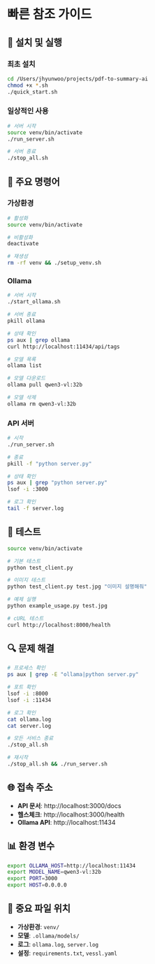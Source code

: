 # 빠른 참조 가이드

## 🚀 설치 및 실행

### 최초 설치

```bash
cd /Users/jhyunwoo/projects/pdf-to-summary-ai
chmod +x *.sh
./quick_start.sh
```

### 일상적인 사용

```bash
# 서버 시작
source venv/bin/activate
./run_server.sh

# 서버 종료
./stop_all.sh
```

## 📝 주요 명령어

### 가상환경

```bash
# 활성화
source venv/bin/activate

# 비활성화
deactivate

# 재생성
rm -rf venv && ./setup_venv.sh
```

### Ollama

```bash
# 서버 시작
./start_ollama.sh

# 서버 종료
pkill ollama

# 상태 확인
ps aux | grep ollama
curl http://localhost:11434/api/tags

# 모델 목록
ollama list

# 모델 다운로드
ollama pull qwen3-vl:32b

# 모델 삭제
ollama rm qwen3-vl:32b
```

### API 서버

```bash
# 시작
./run_server.sh

# 종료
pkill -f "python server.py"

# 상태 확인
ps aux | grep "python server.py"
lsof -i :3000

# 로그 확인
tail -f server.log
```

## 🧪 테스트

```bash
source venv/bin/activate

# 기본 테스트
python test_client.py

# 이미지 테스트
python test_client.py test.jpg "이미지 설명해줘"

# 예제 실행
python example_usage.py test.jpg

# cURL 테스트
curl http://localhost:8000/health
```

## 🔍 문제 해결

```bash
# 프로세스 확인
ps aux | grep -E "ollama|python server.py"

# 포트 확인
lsof -i :8000
lsof -i :11434

# 로그 확인
cat ollama.log
cat server.log

# 모든 서비스 종료
./stop_all.sh

# 재시작
./stop_all.sh && ./run_server.sh
```

## 🌐 접속 주소

- **API 문서**: http://localhost:3000/docs
- **헬스체크**: http://localhost:3000/health
- **Ollama API**: http://localhost:11434

## 📊 환경 변수

```bash
export OLLAMA_HOST=http://localhost:11434
export MODEL_NAME=qwen3-vl:32b
export PORT=3000
export HOST=0.0.0.0
```

## 📂 중요 파일 위치

- **가상환경**: `venv/`
- **모델**: `.ollama/models/`
- **로그**: `ollama.log`, `server.log`
- **설정**: `requirements.txt`, `vessl.yaml`


